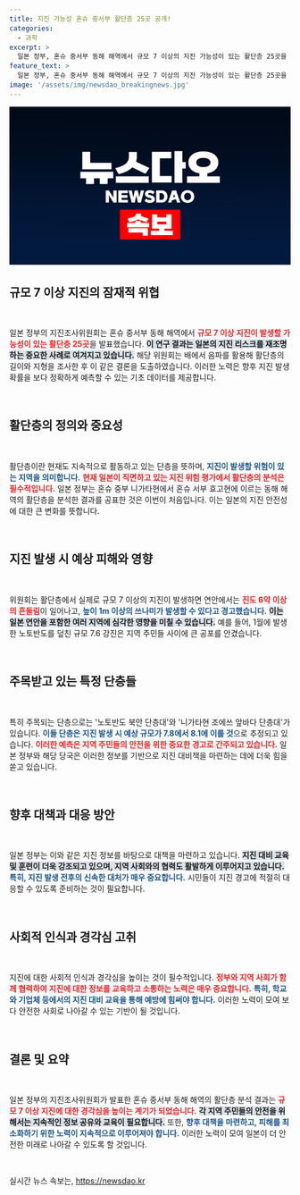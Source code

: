 ```yaml
---
title: 지진 가능성 혼슈 중서부 활단층 25곳 공개!
categories:
  - 과학
excerpt: >
  일본 정부, 혼슈 중서부 동해 해역에서 규모 7 이상의 지진 가능성이 있는 활단층 25곳을 발표했습니다. 이 지역의 단층이 활성화되면 막대한 피해가 예상되니, 대비가 시급합니다!
feature_text: >
  일본 정부, 혼슈 중서부 동해 해역에서 규모 7 이상의 지진 가능성이 있는 활단층 25곳을 발표했습니다. 이 지역의 단층이 활성화되면 막대한 피해가 예상되니, 대비가 시급합니다!
image: '/assets/img/newsdao_breakingnews.jpg'
---
```


<p><img src="/assets/img/newsdao_breakingnews.jpg" alt="ontimetimes 속보" /></p>

<h2 data-ke-size="size26">규모 7 이상 지진의 잠재적 위협</h2>

<p data-ke-size="size16">&nbsp;</p>

<p>일본 정부의 지진조사위원회는 혼슈 중서부 동해 해역에서 <b><span style="color: #ee2323;">규모 7 이상 지진이 발생할 가능성이 있는 활단층 25곳</span></b>을 발표했습니다. <b><span style="background-color: #21538527;">이 연구 결과는 일본의 지진 리스크를 재조명하는 중요한 사례로 여겨지고 있습니다.</span></b> 해당 위원회는 배에서 음파를 활용해 활단층의 길이와 지형을 조사한 후 이 같은 결론을 도출하였습니다. 이러한 노력은 향후 지진 발생 확률을 보다 정확하게 예측할 수 있는 기초 데이터를 제공합니다.</p>

<p data-ke-size="size16">&nbsp;</p>

<h2 data-ke-size="size26">활단층의 정의와 중요성</h2>

<p data-ke-size="size16">&nbsp;</p>

<p>활단층이란 현재도 지속적으로 활동하고 있는 단층을 뜻하며, <b><span style="color: #1a5490;">지진이 발생할 위험이 있는 지역을 의미합니다.</span></b> <b><span style="color: #ee2323;">현재 일본이 직면하고 있는 지진 위험 평가에서 활단층의 분석은 필수적입니다.</span></b> 일본 정부는 혼슈 중부 니가타현에서 혼슈 서부 효고현에 이르는 동해 해역의 활단층을 분석한 결과를 공표한 것은 이번이 처음입니다. 이는 일본의 지진 안전성에 대한 큰 변화를 뜻합니다.</p>

<p data-ke-size="size16">&nbsp;</p>

<h2 data-ke-size="size26">지진 발생 시 예상 피해와 영향</h2>

<p data-ke-size="size16">&nbsp;</p>

<p>위원회는 활단층에서 실제로 규모 7 이상의 지진이 발생하면 연안에서는 <b><span style="color: #ee2323;">진도 6약 이상의 흔들림</span></b>이 일어나고, <b><span style="color: #1a5490;">높이 1m 이상의 쓰나미가 발생할 수 있다고 경고했습니다.</span></b> <b><span style="background-color: #21538527;">이는 일본 연안을 포함한 여러 지역에 심각한 영향을 미칠 수 있습니다.</span></b> 예를 들어, 1월에 발생한 노토반도를 덮친 규모 7.6 강진은 지역 주민들 사이에 큰 공포를 안겼습니다.</p>

<p data-ke-size="size16">&nbsp;</p>

<h2 data-ke-size="size26">주목받고 있는 특정 단층들</h2>

<p data-ke-size="size16">&nbsp;</p>

<p>특히 주목되는 단층으로는 '노토반도 북안 단층대'와 '니가타현 조에쓰 앞바다 단층대'가 있습니다. <b><span style="color: #1a5490;">이들 단층은 지진 발생 시 예상 규모가 7.8에서 8.1에 이를 것</span></b>으로 추정되고 있습니다. <b><span style="color: #ee2323;">이러한 예측은 지역 주민들의 안전을 위한 중요한 경고로 간주되고 있습니다.</span></b> 일본 정부와 해당 당국은 이러한 정보를 기반으로 지진 대비책을 마련하는 데에 더욱 힘을 쏟고 있습니다.</p>

<p data-ke-size="size16">&nbsp;</p>

<h2 data-ke-size="size26">향후 대책과 대응 방안</h2>

<p data-ke-size="size16">&nbsp;</p>

<p>일본 정부는 이와 같은 지진 정보를 바탕으로 대책을 마련하고 있습니다. <b><span style="background-color: #21538527;">지진 대비 교육 및 훈련이 더욱 강조되고 있으며, 지역 사회와의 협력도 활발하게 이루어지고 있습니다.</span></b> <b><span style="color: #1a5490;">특히, 지진 발생 전후의 신속한 대처가 매우 중요합니다.</span></b> 시민들이 지진 경고에 적절히 대응할 수 있도록 준비하는 것이 필요합니다.</p>

<p data-ke-size="size16">&nbsp;</p>

<h2 data-ke-size="size26">사회적 인식과 경각심 고취</h2>

<p data-ke-size="size16">&nbsp;</p>

<p>지진에 대한 사회적 인식과 경각심을 높이는 것이 필수적입니다. <b><span style="color: #ee2323;">정부와 지역 사회가 함께 협력하여 지진에 대한 정보를 교육하고 소통하는 노력은 매우 중요합니다.</span></b> <b><span style="color: #1a5490;">특히, 학교와 기업체 등에서의 지진 대비 교육을 통해 예방에 힘써야 합니다.</span></b> 이러한 노력이 모여 보다 안전한 사회로 나아갈 수 있는 기반이 될 것입니다.</p>

<p data-ke-size="size16">&nbsp;</p>

<h2 data-ke-size="size26">결론 및 요약</h2>

<p data-ke-size="size16">&nbsp;</p>

<p>일본 정부의 지진조사위원회가 발표한 혼슈 중서부 동해 해역의 활단층 분석 결과는 <b><span style="color: #ee2323;">규모 7 이상 지진에 대한 경각심을 높이는 계기가 되었습니다.</span></b> <b><span style="background-color: #21538527;">각 지역 주민들의 안전을 위해서는 지속적인 정보 공유와 교육이 필요합니다.</span></b> 또한, <b><span style="color: #1a5490;">향후 대책을 마련하고, 피해를 최소화하기 위한 노력이 지속적으로 이루어져야 합니다.</span></b> 이러한 노력이 모여 일본이 더 안전한 미래로 나아갈 수 있도록 할 것입니다.</p>

<p data-ke-size="size16">&nbsp;</p>
실시간 뉴스 속보는, <a href="https://newsdao.kr" rel="dofollow">https://newsdao.kr</a>


